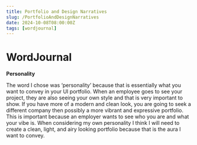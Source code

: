 ```yaml
---
title: Portfolio and Design Narratives
slug: /PortfolioAndDesignNarratives
date: 2024-10-08T08:00:00Z
tags: [wordjournal]
---
```


# WordJournal

<b>Personality</b>

The word I chose was ‘personality’ because that is essentially what you want to convey in your UI portfolio. When an employee goes to see your project, they are also seeing your own style and that is very important to show. If you have more of a modern and clean look, you are going to seek a different company then possibly a more vibrant and expressive portfolio. This is important because an employer wants to see who you are and what your vibe is. When considering my own personality I think I will need to create a clean, light, and airy looking portfolio because that is the aura I want to convey.

